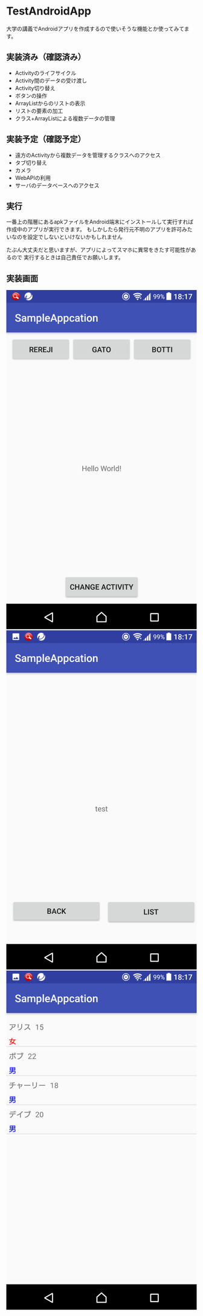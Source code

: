 # TestAndroidApp
大学の講義でAndroidアプリを作成するので使いそうな機能とか使ってみてます。

## 実装済み（確認済み）
* Activityのライフサイクル
* Activity間のデータの受け渡し
* Activity切り替え
* ボタンの操作
* ArrayListからのリストの表示
* リストの要素の加工
* クラス+ArrayListによる複数データの管理

## 実装予定（確認予定）
* 遠方のActivityから複数データを管理するクラスへのアクセス
* タブ切り替え
* カメラ
* WebAPIの利用
* サーバのデータベースへのアクセス

## 実行
一番上の階層にあるapkファイルをAndroid端末にインストールして実行すれば
作成中のアプリが実行できます。
もしかしたら発行元不明のアプリを許可みたいなのを設定でしないといけないかもしれません

たぶん大丈夫だと思いますが、アプリによってスマホに異常をきたす可能性があるので
実行するときは自己責任でお願いします。

## 実装画面
![MainActivity](./image/Screenshot_20171110-181723.png)
![NextActivity](./image/Screenshot_20171110-181727.png)
![UserListActivity](./image/Screenshot_20171110-181732.png)
